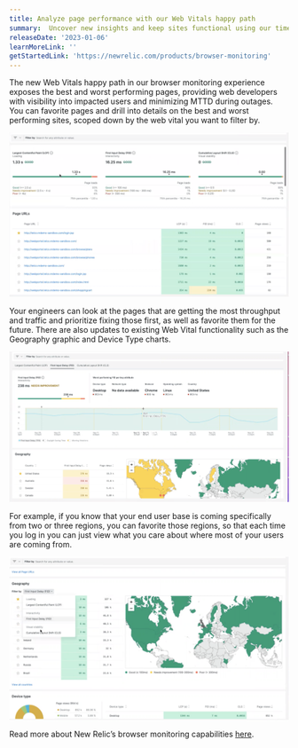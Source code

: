 ```yaml
---
title: Analyze page performance with our Web Vitals happy path
summary:  Uncover new insights and keep sites functional using our time series performance graphs, webpage favorites, and updated map functionality.
releaseDate: '2023-01-06'
learnMoreLink: '' 
getStartedLink: 'https://newrelic.com/products/browser-monitoring'
---
```


The new Web Vitals happy path in our browser monitoring experience exposes the best and worst performing pages, providing web developers with visibility into impacted users and minimizing MTTD during outages. You can favorite pages and drill into details on the best and worst performing sites, scoped down by the web vital you want to filter by.

![summary page](./images/summarypage.png "Favorite pages and drill into details on site performance, underneath Core Web Vital metrics.")

Your engineers can look at the pages that are getting the most throughput and traffic and prioritize fixing those first, as well as favorite them for the future. There are also updates to existing Web Vital functionality such as the Geography graphic and Device Type charts.

![line graph](./images/linegraph.png "View a time series graph of page performance, filtered by Web Vital")

For example, if you know that your end user base is coming specifically from two or three regions, you can favorite those regions, so that each time you log in you can just view what you care about where most of your users are coming from.

![filterable geo](./images/geography.png "Our filterable map shows Web Vital performance by region; here high performing pages are highlighted in green.")

Read more about New Relic’s browser monitoring capabilities [here](https://newrelic.com/platform/browser-monitoring).